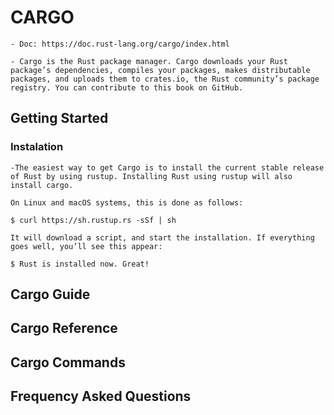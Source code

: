 
# CARGO

    - Doc: https://doc.rust-lang.org/cargo/index.html

    - Cargo is the Rust package manager. Cargo downloads your Rust package’s dependencies, compiles your packages, makes distributable packages, and uploads them to crates.io, the Rust community’s package registry. You can contribute to this book on GitHub.


## Getting Started

### Instalation

    -The easiest way to get Cargo is to install the current stable release of Rust by using rustup. Installing Rust using rustup will also install cargo.

    On Linux and macOS systems, this is done as follows:

    $ curl https://sh.rustup.rs -sSf | sh

    It will download a script, and start the installation. If everything goes well, you’ll see this appear:

    $ Rust is installed now. Great!



## Cargo Guide

## Cargo Reference

## Cargo Commands

## Frequency Asked Questions
